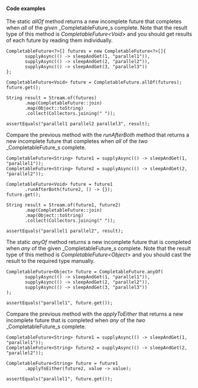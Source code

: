 #### Code examples

The static _allOf_ method returns a new incomplete future that completes when _all_ of the _given_ _CompletableFuture_s complete. Note that the result type of this method is _CompletableFuture&lt;Void>_ and you should get results of each future by reading them individually.


```
CompletableFuture<?>[] futures = new CompletableFuture<?>[]{
       supplyAsync(() -> sleepAndGet(1, "parallel1")),
       supplyAsync(() -> sleepAndGet(2, "parallel2")),
       supplyAsync(() -> sleepAndGet(3, "parallel3"))
};

CompletableFuture<Void> future = CompletableFuture.allOf(futures);
future.get();

String result = Stream.of(futures)
       .map(CompletableFuture::join)
       .map(Object::toString)
       .collect(Collectors.joining(" "));

assertEquals("parallel1 parallel2 parallel3", result);
```


Compare the previous method with the _runAfterBoth_ method that returns a new incomplete future that completes when _all_ of the _two_ _CompletableFuture_s complete.


```
CompletableFuture<String> future1 = supplyAsync(() -> sleepAndGet(1, "parallel1"));
CompletableFuture<String> future2 = supplyAsync(() -> sleepAndGet(2, "parallel2"));

CompletableFuture<Void> future = future1
       .runAfterBoth(future2, () -> {});
future.get();

String result = Stream.of(future1, future2)
       .map(CompletableFuture::join)
       .map(Object::toString)
       .collect(Collectors.joining(" "));

assertEquals("parallel1 parallel2", result);
```


The static _anyOf_ method returns a new incomplete future that is completed when _any_ of the given _CompletableFuture_s complete. Note that the result type of this method is _CompletableFuture&lt;Object>_ and you should cast the result to the required type manually.


```
CompletableFuture<Object> future = CompletableFuture.anyOf(
       supplyAsync(() -> sleepAndGet(1, "parallel1")),
       supplyAsync(() -> sleepAndGet(2, "parallel2")),
       supplyAsync(() -> sleepAndGet(3, "parallel3"))
);

assertEquals("parallel1", future.get());
```


Compare the previous method with the _applyToEither_ that returns a new incomplete future that is completed when _any_ of the _two_ _CompletableFuture_s complete.


```
CompletableFuture<String> future1 = supplyAsync(() -> sleepAndGet(1, "parallel1"));
CompletableFuture<String> future2 = supplyAsync(() -> sleepAndGet(2, "parallel2"));

CompletableFuture<String> future = future1
       .applyToEither(future2, value -> value);

assertEquals("parallel1", future.get());
```
